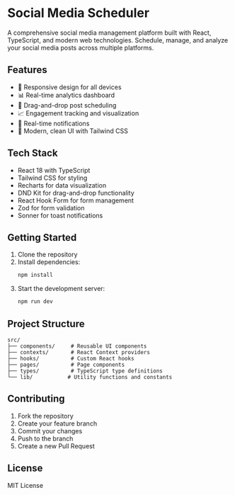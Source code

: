 # Social Media Scheduler

A comprehensive social media management platform built with React, TypeScript, and modern web technologies. Schedule, manage, and analyze your social media posts across multiple platforms.

## Features

- 📱 Responsive design for all devices
- 📊 Real-time analytics dashboard
- 📅 Drag-and-drop post scheduling
- 📈 Engagement tracking and visualization
- 🔔 Real-time notifications
- 🎨 Modern, clean UI with Tailwind CSS

## Tech Stack

- React 18 with TypeScript
- Tailwind CSS for styling
- Recharts for data visualization
- DND Kit for drag-and-drop functionality
- React Hook Form for form management
- Zod for form validation
- Sonner for toast notifications

## Getting Started

1. Clone the repository
2. Install dependencies:
   ```bash
   npm install
   ```
3. Start the development server:
   ```bash
   npm run dev
   ```

## Project Structure

```
src/
├── components/     # Reusable UI components
├── contexts/       # React Context providers
├── hooks/          # Custom React hooks
├── pages/          # Page components
├── types/          # TypeScript type definitions
└── lib/           # Utility functions and constants
```

## Contributing

1. Fork the repository
2. Create your feature branch
3. Commit your changes
4. Push to the branch
5. Create a new Pull Request

## License

MIT License
